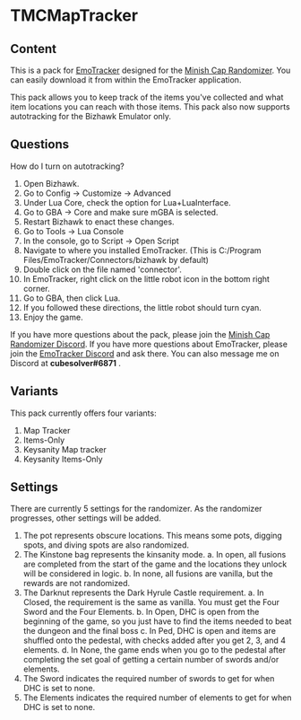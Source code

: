 # TMCMapTracker

## Content

This is a pack for [EmoTracker](https://emotracker.net/) designed for the [Minish Cap Randomizer](https://rando.minishmaker.com/).
You can easily download it from within the EmoTracker application.

This pack allows you to keep track of the items you've collected and what item locations you can reach with those items.
This pack also now supports autotracking for the Bizhawk Emulator only.

## Questions

How do I turn on autotracking?
1. Open Bizhawk.
2. Go to Config -> Customize -> Advanced
3. Under Lua Core, check the option for Lua+LuaInterface.
4. Go to GBA -> Core and make sure mGBA is selected.
5. Restart Bizhawk to enact these changes.
6. Go to Tools -> Lua Console
7. In the console, go to Script -> Open Script
8. Navigate to where you installed EmoTracker.
  (This is C:/Program Files/EmoTracker/Connectors/bizhawk by default)
9. Double click on the file named 'connector'.
10. In EmoTracker, right click on the little robot icon in the bottom right corner.
11. Go to GBA, then click Lua.
12. If you followed these directions, the little robot should turn cyan.
13. Enjoy the game.

If you have more questions about the pack, please join the [Minish Cap Randomizer Discord](https://discord.gg/nCwuNSz).
If you have more questions about EmoTracker, please join the [EmoTracker Discord](https://emotracker.net/community/) and ask there.
You can also message me on Discord at __cubesolver#6871__ .

## Variants

This pack currently offers four variants:
1. Map Tracker
2. Items-Only
3. Keysanity Map tracker
4. Keysanity Items-Only

## Settings

There are currently 5 settings for the randomizer. As the randomizer progresses, other settings will be added.

1. The pot represents obscure locations. This means some pots, digging spots, and diving spots are also randomized.
2. The Kinstone bag represents the kinsanity mode.
  a. In open, all fusions are completed from the start of the game and the locations they unlock will be considered in logic.
  b. In none, all fusions are vanilla, but the rewards are not randomized.
3. The Darknut represents the Dark Hyrule Castle requirement.
  a. In Closed, the requirement is the same as vanilla. You must get the Four Sword and the Four Elements.
  b. In Open, DHC is open from the beginning of the game, so you just have to find the items needed to beat the dungeon and the final boss
  c. In Ped, DHC is open and items are shuffled onto the pedestal, with checks added after you get 2, 3, and 4 elements.
  d. In None, the game ends when you go to the pedestal after completing the set goal of getting a certain number of swords and/or elements.
4. The Sword indicates the required number of swords to get for when DHC is set to none.
5. The Elements indicates the required number of elements to get for when DHC is set to none.
